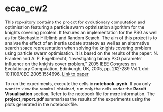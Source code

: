 # ecao_cw2
This repository contains the project for evolutionary computation and optimisation featuring a particle swarm optimisation algorithm for the knights covering problem.
It features an implementation for the PSO as well as for Stochastic Hillclimb and Random Search.
The aim of this project is to analyse the effect of an inertia update strategy as well as an alternative search space representation when solving the knights covering problem using particle swarm optimisation.
It is based on the results of the paper: N. Franken and A. P. Engelbrecht, "Investigating binary PSO parameter influence on the knights cover problem," 2005 IEEE Congress on Evolutionary Computation, Edinburgh, UK, 2005, pp. 282-289 Vol.1, doi: 10.1109/CEC.2005.1554696. [Link to paper]([https://link-url-here.org](https://ieeexplore.ieee.org/document/1554696))

To run the experiments, execute the cells in **notebook.ipynb**. If you only want to view the results I obtained, run only the cells under the **Result Visualisation** section.
Refer to the notebook file for more information. The **project_report.pdf** summarises the results of the experiments using the plots generated in the notebook file.

